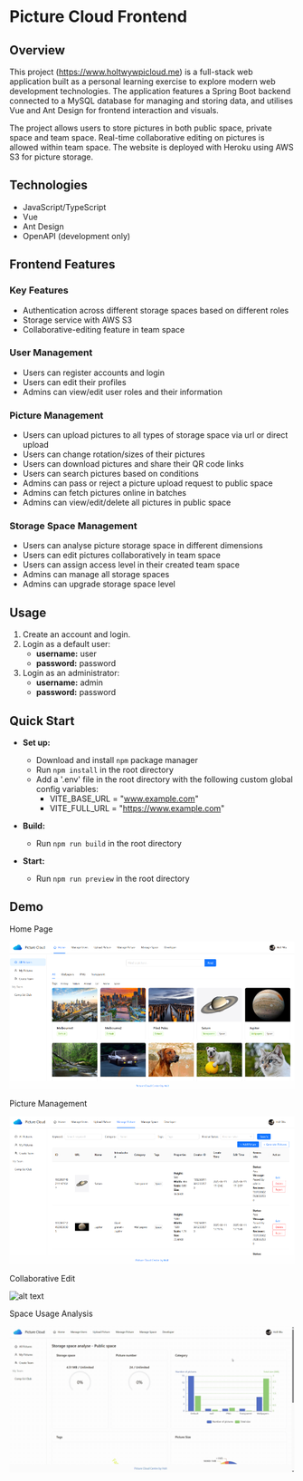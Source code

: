 # Picture Cloud Frontend

## Overview

This project (https://www.holtwywpicloud.me) is a full-stack web application built as a personal learning exercise to explore modern web development technologies. The application features a Spring Boot backend connected to a MySQL database for managing and storing data, and utilises Vue and Ant Design for frontend interaction and visuals.

The project allows users to store pictures in both public space, private space and team space. Real-time collaborative editing on pictures is allowed within team space. The website is deployed with Heroku using AWS S3 for picture storage.


## Technologies
- JavaScript/TypeScript
- Vue
- Ant Design
- OpenAPI (development only)


## Frontend Features
### Key Features
- Authentication across different storage spaces based on different roles
- Storage service with AWS S3 
- Collaborative-editing feature in team space 

### User Management
- Users can register accounts and login
- Users can edit their profiles
- Admins can view/edit user roles and their information

### Picture Management
- Users can upload pictures to all types of storage space via url or direct upload
- Users can change rotation/sizes of their pictures
- Users can download pictures and share their QR code links
- Users can search pictures based on conditions
- Admins can pass or reject a picture upload request to public space
- Admins can fetch pictures online in batches
- Admins can view/edit/delete all pictures in public space

### Storage Space Management
- Users can analyse picture storage space in different dimensions
- Users can edit pictures collaboratively in team space
- Users can assign access level in their created team space
- Admins can manage all storage spaces
- Admins can upgrade storage space level

## Usage
1. Create an account and login.
2. Login as a default user:
    - **username:** user
    - **password:** password
3. Login as an administrator:
   - **username:** admin
   - **password:** password



## Quick Start

- **Set up:** 
  - Download and install `npm` package manager
  - Run `npm install` in the root directory
  - Add a '.env' file in the root directory with the following custom global config variables:
    - VITE_BASE_URL = "www.example.com"
    - VITE_FULL_URL = "https://www.example.com"


- **Build:** 
  - Run `npm run build` in the root directory
- **Start:**
  - Run `npm run preview` in the root directory

## Demo
Home Page

![alt text](public/homepage.png)

Picture Management

![alt text](public/picman.png)

Collaborative Edit

![alt text](public/collabedit.gif)

Space Usage Analysis

![alt text](public/analysis.gif)